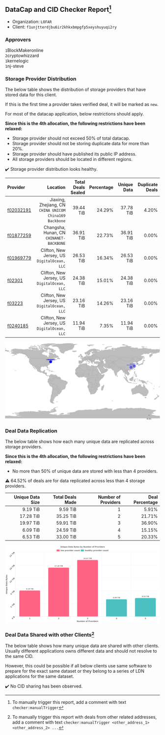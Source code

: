 ## DataCap and CID Checker Report[^1]
 - Organization: `LOFAR`
 - Client: `f1unjtterdjbu6ir2khkxbmpgfp5xeyshuyuqi2ry`
### Approvers
`1`BlockMakeronline<br/>`2`cryptowhizzard<br/>`1`kernelogic<br/>`1`nj-steve

### Storage Provider Distribution
The below table shows the distribution of storage providers that have stored data for this client.

If this is the first time a provider takes verified deal, it will be marked as `new`.

For most of the datacap application, below restrictions should apply.

**Since this is the 4th allocation, the following restrictions have been relaxed:**
 - Storage provider should not exceed 50% of total datacap.
 - Storage provider should not be storing duplicate data for more than 20%.
 - Storage provider should have published its public IP address.
 - All storage providers should be located in different regions.

✔️ Storage provider distribution looks healthy.

| Provider                                              |                                                   Location | Total Deals Sealed | Percentage | Unique Data | Duplicate Deals |
| :---------------------------------------------------- | ---------------------------------------------------------: | -----------------: | ---------: | ----------: | --------------: |
| [f02032191](https://filfox.info/en/address/f02032191) | Jiaxing, Zhejiang, CN<br/>`CHINA UNICOM China169 Backbone` |          39.44 TiB |     24.29% |   37.78 TiB |           4.20% |
| [f01877259](https://filfox.info/en/address/f01877259) |                Changsha, Hunan, CN<br/>`CHINANET-BACKBONE` |          36.91 TiB |     22.73% |   36.91 TiB |           0.00% |
| [f01969779](https://filfox.info/en/address/f01969779) |            Clifton, New Jersey, US<br/>`DigitalOcean, LLC` |          26.53 TiB |     16.34% |   26.53 TiB |           0.00% |
| [f02301](https://filfox.info/en/address/f02301)       |            Clifton, New Jersey, US<br/>`DigitalOcean, LLC` |          24.38 TiB |     15.01% |   24.38 TiB |           0.00% |
| [f03223](https://filfox.info/en/address/f03223)       |            Clifton, New Jersey, US<br/>`DigitalOcean, LLC` |          23.16 TiB |     14.26% |   23.16 TiB |           0.00% |
| [f0240185](https://filfox.info/en/address/f0240185)   |            Clifton, New Jersey, US<br/>`DigitalOcean, LLC` |          11.94 TiB |      7.35% |   11.94 TiB |           0.00% |

<img src="https://raw.githubusercontent.com/data-preservation-programs/filplus-checker-assets/main/filecoin-project/filecoin-plus-large-datasets/issues/2062/1692519802497.png"/>

### Deal Data Replication
The below table shows how each many unique data are replicated across storage providers.


**Since this is the 4th allocation, the following restrictions have been relaxed:**
- No more than 50% of unique data are stored with less than 4 providers.

⚠️ 64.52% of deals are for data replicated across less than 4 storage providers.

| Unique Data Size | Total Deals Made | Number of Providers | Deal Percentage |
| ---------------: | ---------------: | ------------------: | --------------: |
|         9.19 TiB |         9.59 TiB |                   1 |           5.91% |
|        17.28 TiB |        35.25 TiB |                   2 |          21.71% |
|        19.97 TiB |        59.91 TiB |                   3 |          36.90% |
|         6.09 TiB |        24.59 TiB |                   4 |          15.15% |
|         6.53 TiB |        33.00 TiB |                   5 |          20.33% |

<img src="https://raw.githubusercontent.com/data-preservation-programs/filplus-checker-assets/main/filecoin-project/filecoin-plus-large-datasets/issues/2062/1692519803553.png"/>

### Deal Data Shared with other Clients[^3]
The below table shows how many unique data are shared with other clients.
Usually different applications owns different data and should not resolve to the same CID.

However, this could be possible if all below clients use same software to prepare for the exact same dataset or they belong to a series of LDN applications for the same dataset.

✔️ No CID sharing has been observed.

[^1]: To manually trigger this report, add a comment with text `checker:manualTrigger`

[^2]: Deals from those addresses are combined into this report as they are specified with `checker:manualTrigger`

[^3]: To manually trigger this report with deals from other related addresses, add a comment with text `checker:manualTrigger <other_address_1> <other_address_2> ...`
